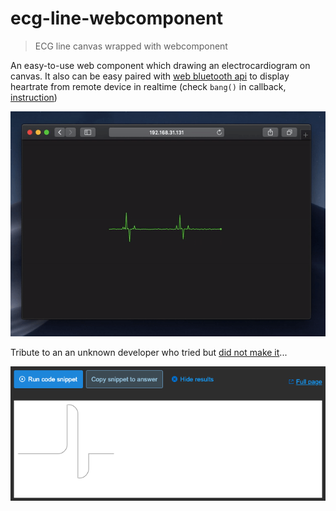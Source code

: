 # ecg-line-webcomponent

> ECG line canvas wrapped with webcomponent

An easy-to-use web component which drawing an electrocardiogram on canvas. It also can be easy paired with [web bluetooth api](https://webbluetoothcg.github.io/web-bluetooth/#introduction-examples) to display heartrate from remote device in realtime (check `bang()` in callback, [instruction](https://github.com/tripolskypetr/ecg-line-webcomponent/issues/3))

![good solution](assets/img/good-solution.gif)

Tribute to an an unknown developer who tried but [did not make it](https://stackoverflow.com/questions/40014999/animate-ecg-pulse-line-builded-with-border-and-border-radius)...

![bad solution](assets/img/bad-solution.png)
